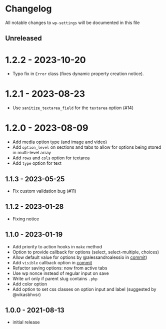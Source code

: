 # Changelog

All notable changes to `wp-settings` will be documented in this file

## Unreleased

# 1.2.2 - 2023-10-20

- Typo fix in `Error` class (fixes dynamic property creation notice).

# 1.2.1 - 2023-08-23

- Use `sanitize_textarea_field` for the `textarea` option (#14)

# 1.2.0 - 2023-08-09

- Add media option type (and image and video)
- Add `option_level` on sections and tabs to allow for options being stored in multi-level array
- Add `rows` and `cols` option for textarea
- Add `type` option for text

## 1.1.3 - 2023-05-25

- Fix custom validation bug (#11)

## 1.1.2 - 2023-01-28

- Fixing notice

## 1.1.0 - 2023-01-19

- Add priority to action hooks in `make` method
- Option to provide callback for options (select, select-multiple, choices)
- Allow default value for options by @alessandroalessio in [commit](https://github.com/jeffreyvr/wp-settings/commit/0849738b1f6590fccbbeb6c08b3220226b082cf3))
- Add `visible` callback option in [commit](https://github.com/jeffreyvr/wp-settings/commit/252b3038d837e4abe17a94a20c66b6f7294b0078)
- Refactor saving options: now from active tabs
- Use wp nonce instead of regular input on save
- Write url only if parent slug contains `.php`
- Add color option
- Add option to set css classes on option input and label (suggested by @vikasbhvsr)

## 1.0.0 - 2021-08-13

- initial release
